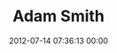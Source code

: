 ---
title: "Adam Smith"
date: 2012-07-14 07:36:13 00:00
permalink: /smackbrat13
twitter: ""
likes: [572]
id: 1181
gravatar: "http://www.gravatar.com/avatar/d1bf372603d033f9a9213e2c434b1a3b"
---